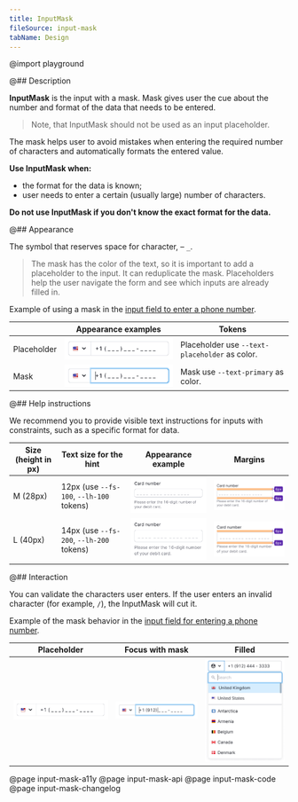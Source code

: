 ```yaml
---
title: InputMask
fileSource: input-mask
tabName: Design
---
```


@import playground

@## Description

**InputMask** is the input with a mask. Mask gives user the cue about the number and format of the data that needs to be entered.

> Note, that InputMask should not be used as an input placeholder.

The mask helps user to avoid mistakes when entering the required number of characters and automatically formats the entered value.

**Use InputMask when:**

- the format for the data is known;
- user needs to enter a certain (usually large) number of characters.

**Do not use InputMask if you don't know the exact format for the data.**

@## Appearance

The symbol that reserves space for character, – `_`.

> The mask has the color of the text, so it is important to add a placeholder to the input. It can reduplicate the mask. Placeholders help the user navigate the form and see which inputs are already filled in.

Example of using a mask in the [input field to enter a phone number](/components/input-phone/input-phone-code).

|             | Appearance examples                                | Tokens                                         |
| ----------- | -------------------------------------------------- | ---------------------------------------------- |
| Placeholder | ![](static/placeholder-default.png) | Placeholder use `--text-placeholder` as color. |
| Mask        | ![](static/mask-default.png)        | Mask use `--text-primary` as color.            |

@## Help instructions

We recommend you to provide visible text instructions for inputs with constraints, such as a specific format for data.

| Size (height in px) | Text size for the hint | Appearance example                  | Margins                                   |
| ------------------- | ------------------- | ----------------------------------- | ----------------------------------------- |
| M (28px)            | 12px (use `--fs-100`, `--lh-100` tokens) | ![](static/inputmask-help-text-m.png) | ![](static/inputmask-help-text-margin-m.png) |
| L (40px)            | 14px (use `--fs-200`, `--lh-200` tokens) | ![](static/inputmask-help-text-l.png) | ![](static/inputmask-help-text-margin-l.png) |

@## Interaction

You can validate the characters user enters. If the user enters an invalid character (for example, `/`), the InputMask will cut it.

Example of the mask behavior in the [input field for entering a phone number](/components/input-phone/input-phone-code).

| Placeholder                                        | Focus with mask                                    | Filled                                            |
| -------------------------------------------------- | -------------------------------------------------- | ------------------------------------------------- |
| ![](static/placeholder-default.png) | ![](static/mask-focus.png) | ![](static/mask-filled.png) |

@page input-mask-a11y
@page input-mask-api
@page input-mask-code
@page input-mask-changelog
